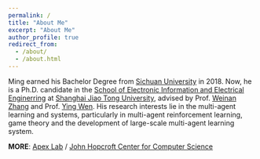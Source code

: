 ```yaml
---
permalink: /
title: "About Me"
excerpt: "About Me"
author_profile: true
redirect_from: 
  - /about/
  - /about.html
---
```


Ming earned his Bachelor Degree from [Sichuan University](http://en.scu.edu.cn) in 2018. Now, he is a Ph.D. candidate in the [School of Electronic Information and Electrical Enginerring](http://www.seiee.sjtu.edu.cn/) at [Shanghai Jiao Tong University](https://www.sjtu.edu.cn), advised by Prof. [Weinan Zhang](http://wnzhang.net) and Prof. [Ying Wen](https://yingwen.io). His research interests lie in the multi-agent learning and systems, particularly in multi-agent reinforcement learning, game theory and the development of large-scale multi-agent learning system.


**MORE**: [Apex Lab](http://apexlab.org) / [John Hopcroft Center for Computer Science](http://jhc.sjtu.edu.cn)

